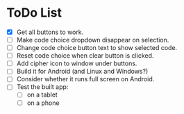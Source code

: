 # ToDo List
- [x] Get all buttons to work.
- [ ] Make code choice dropdown disappear on selection.
- [ ] Change code choice button text to show selected code.
- [ ] Reset code choice when clear button is clicked.
- [ ] Add cipher icon to window under buttons.
- [ ] Build it for Android (and Linux and Windows?)
- [ ] Consider whether it runs full screen on Android.
- [ ] Test the built app:
  - [ ] on a tablet
  - [ ] on a phone
